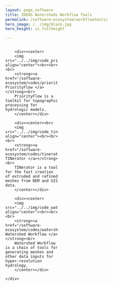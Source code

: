 ```yaml
---
layout: page_software
title: IDEAS Watersheds Workflow Tools
permalink: /software-ecosystem/workflowtools/
hero_image: /../img/black.jpg
hero_height: is_fullheight

---
```

<style>
    .wrapper {
        display:grid;
        grid-template-columns: 33% 33% 33%;
        grid-gap: 1em;
    }
    .wrapper > div{
        background:#eee;
        padding: 1em;
    }
    .wrapper > div:nth-child(odd){
        background:#ddd;
    }
    .wrapper img {
        max-height: 100px; /* Adjust the height value as needed */
    }
</style>
<body>
    <div class = "wrapper">
        
        <div><center>
        <img src="../../img/code_priorityflow.png" align="center"><br><br><br>
        <strong><a href="/software-ecosystem/codes/priorityflow"> PriorityFlow </a></strong><br>
        PriorityFlow is a toolkit for topographic processing for hydrologic models.
        </center></div>

        <div><center><br>
        <img src="../../img/code_tinerator.png" align="center"><br><br><br>
        <strong><a href="/software-ecosystem/codes/tinerator"> TINerator </a></strong><br>
        TINerator is a tool for the fast creation of extruded and refined meshes from DEM and GIS data.
        </center></div>

        <div><center>
        <img src="../../img/code_watershedworkflow.png" align="center"><br><br><br>
        <strong><a href="/software-ecosystem/codes/watershedworkflow"> Watershed Workflow </a></strong><br>
        Watershed Workflow is a chain of tools for generating meshes and other data inputs for hyper-resolution hydrology.
        </center></div>

    </div>

</body>

